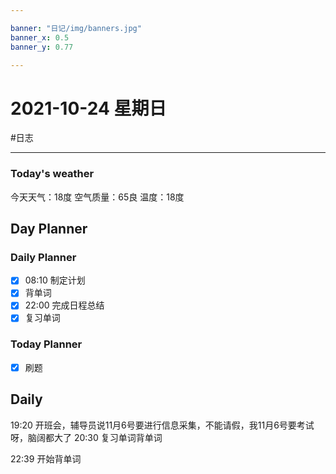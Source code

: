 ```yaml
---

banner: "日记/img/banners.jpg"
banner_x: 0.5
banner_y: 0.77

---
```

# 2021-10-24 星期日
#日志 

---

### Today's weather
今天天气：18度
空气质量：65良
温度：18度
## Day Planner

### Daily Planner
- [x] 08:10 制定计划
- [x] 背单词
- [x] 22:00 完成日程总结
- [x] 复习单词

### Today Planner
- [x] 刷题 
## Daily
19:20 开班会，辅导员说11月6号要进行信息采集，不能请假，我11月6号要考试呀，脑阔都大了
20:30 复习单词背单词

22:39 开始背单词